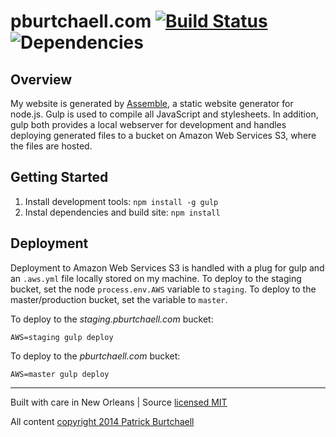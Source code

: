 # pburtchaell.com [![Build Status](https://travis-ci.org/pburtchaell/pburtchaell.com.svg?branch=master)](https://travis-ci.org/pburtchaell/pburtchaell.com) ![Dependencies](https://david-dm.org/pburtchaell/pburtchaell.com.png)

## Overview

My website is generated by [Assemble](http://assemble.io), a static website generator for node.js. Gulp is used to compile all JavaScript and stylesheets. In addition, gulp both provides a local webserver for development and handles deploying generated files to a bucket on Amazon Web Services S3, where the files are hosted.

## Getting Started

1. Install development tools: `npm install -g gulp`
2. Instal dependencies and build site: `npm install`

## Deployment 

Deployment to Amazon Web Services S3 is handled with a plug for gulp and an `.aws.yml` file locally stored on my machine. To deploy to the staging bucket, set the node `process.env.AWS` variable to `staging`. To deploy to the master/production bucket, set the variable to `master`. 

To deploy to the *staging.pburtchaell.com* bucket:

```
AWS=staging gulp deploy
```

To deploy to the *pburtchaell.com* bucket:

```
AWS=master gulp deploy
```

---
Built with care in New Orleans | Source [licensed MIT](LICENSE)

All content [copyright 2014 Patrick Burtchaell](LICENSE)
